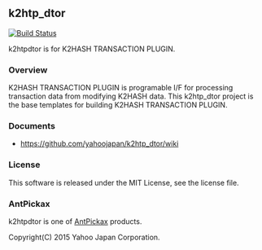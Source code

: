 k2htp_dtor
-------------
[![Build Status](https://travis-ci.org/yahoojapan/k2htp_dtor.svg?branch=master)](https://travis-ci.org/yahoojapan/k2htp_dtor)

k2htpdtor is for K2HASH TRANSACTION PLUGIN.

### Overview
K2HASH TRANSACTION PLUGIN is programable I/F for processing transaction
data from modifying K2HASH data.
This k2htp_dtor project is the base templates for building K2HASH
TRANSACTION PLUGIN.

### Documents
  - https://github.com/yahoojapan/k2htp_dtor/wiki

### License
This software is released under the MIT License, see the license file.

### AntPickax
k2htpdtor is one of [AntPickax](https://yahoojapan.github.io/AntPickax/) products.

Copyright(C) 2015 Yahoo Japan Corporation.
